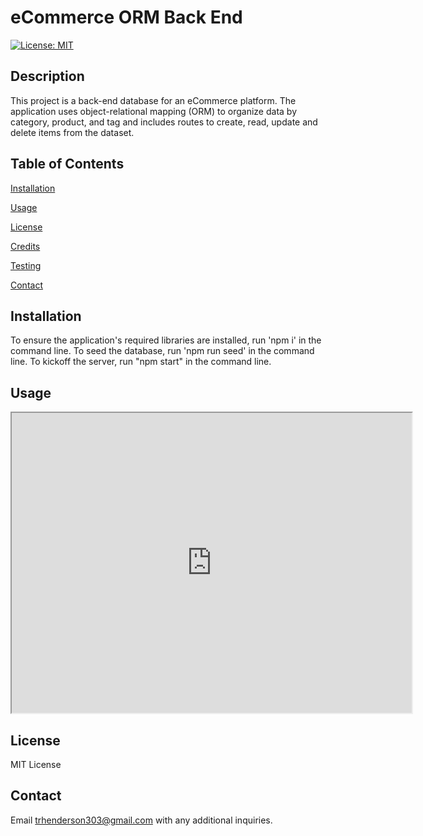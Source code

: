 # eCommerce ORM Back End
[![License: MIT](https://img.shields.io/badge/License-MIT-yellow.svg)](https://opensource.org/licenses/MIT)
## Description
This project is a back-end database for an eCommerce platform. The application uses object-relational mapping (ORM) to organize data by category, product, and tag and includes routes to create, read, update and delete items from the dataset.

## Table of Contents
[Installation](#installation)

[Usage](#usage)

[License](#license)

[Credits](#credits)

[Testing](#testing)

[Contact](#contact)

## Installation
To ensure the application's required libraries are installed, run 'npm i' in the command line. To seed the database, run 'npm run seed' in the command line. To kickoff the server, run "npm start" in the command line.

## Usage
<iframe src="https://drive.google.com/file/d/1uKPiKhkutD4-KzJOWO_gQntWq6_Kvs7o/preview" width="640" height="480" allow="autoplay"></iframe>

## License
MIT License

## Contact
Email trhenderson303@gmail.com with any additional inquiries.
